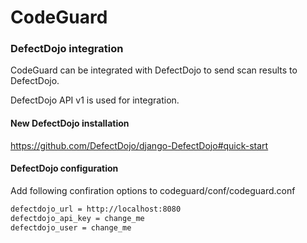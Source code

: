# CodeGuard

### DefectDojo integration
CodeGuard can be integrated with DefectDojo to send scan results to DefectDojo. 
 
DefectDojo API v1 is used for integration. 
#### New DefectDojo installation
https://github.com/DefectDojo/django-DefectDojo#quick-start

#### DefectDojo configuration

Add following confiration options to codeguard/conf/codeguard.conf
```sh
defectdojo_url = http://localhost:8080
defectdojo_api_key = change_me
defectdojo_user = change_me
```
